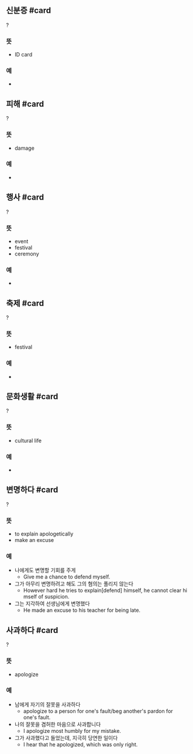 ## 신분증 #card
?
### 뜻
- ID card
### 예
-
<!--SR:!2025-02-04,107,290-->

## 피해 #card
?
### 뜻
- damage
### 예
-
<!--SR:!2025-05-04,124,230-->

## 행사 #card
?
### 뜻
- event
- festival
- ceremony
### 예
-
<!--SR:!2025-02-19,31,170-->

## 축제 #card
?
### 뜻
- festival
### 예
-
<!--SR:!2025-03-11,64,246-->

## 문화생활 #card
?
### 뜻
- cultural life
### 예
-
<!--SR:!2025-03-16,55,266-->

## 변명하다 #card
?
### 뜻
- to explain apologetically
- make an excuse
### 예
- 나에게도 변명할 기회를 주게
	- Give me a chance to defend myself.
- 그가 아무리 변명하려고 해도 그의 혐의는 풀리지 않는다
	- However hard he tries to explain[defend] himself, he cannot clear himself of suspicion.
- 그는 지각하여 선생님에게 변명했다
	- He made an excuse to his teacher for being late.

## 사과하다 #card
?
### 뜻
- apologize
### 예
- 남에게 자기의 잘못을 사과하다
	- apologize to a person for one's fault/beg another's pardon for one's fault.
- 나의 잘못을 겸허한 마음으로 사과합니다
	- I apologize most humbly for my mistake.
- 그가 사과했다고 들었는데, 지극히 당연한 일이다
	- I hear that he apologized, which was only right.


